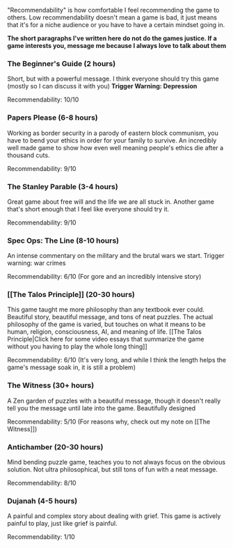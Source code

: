 "Recommendability" is how comfortable I feel recommending the game to others. Low recommendability doesn't mean a game is bad, it just means that it's for a niche audience or you have to have a certain mindset going in.

**The short paragraphs I've written here do not do the games justice. If a game interests you, message me because I always love to talk about them**

### The Beginner's Guide (2 hours)

Short, but with a powerful message. I think everyone should try this game (mostly so I can discuss it with you) **Trigger Warning: Depression**

Recommendability: 10/10

### Papers Please (6-8 hours)

Working as border security in a parody of eastern block communism, you have to bend your ethics in order for your family to survive. An incredibly well made game to show how even well meaning people's ethics die after a thousand cuts.

Recommendability: 9/10

### The Stanley Parable (3-4 hours)

Great game about free will and the life we are all stuck in. Another game that's short enough that I feel like everyone should try it.

Recommendability: 9/10

### Spec Ops: The Line (8-10 hours)

An intense commentary on the military and the brutal wars we start. Trigger warning: war crimes

Recommendability: 6/10 (For gore and an incredibly intensive story)

### [[The Talos Principle]] (20-30 hours)

This game taught me more philosophy than any textbook ever could. Beautiful story, beautiful message, and tons of neat puzzles. The actual philosophy of the game is varied, but touches on what it means to be human, religion, consciousness, AI, and meaning of life. [[The Talos Principle|Click here for some video essays that summarize the game without you having to play the whole long thing]]

Recommendability: 6/10 (It's very long, and while I think the length helps the game's message soak in, it is still a problem)

### The Witness (30+ hours)

A Zen garden of puzzles with a beautiful message, though it doesn't really tell you the message until late into the game. Beautifully designed

Recommendability: 5/10 (For reasons why, check out my note on [[The Witness]])

### Antichamber (20-30 hours)

Mind bending puzzle game, teaches you to not always focus on the obvious solution. Not ultra philosophical, but still tons of fun with a neat message.

Recommendability: 8/10

### Dujanah (4-5 hours)

A painful and complex story about dealing with grief. This game is actively painful to play, just like grief is painful.

Recommendability: 1/10
